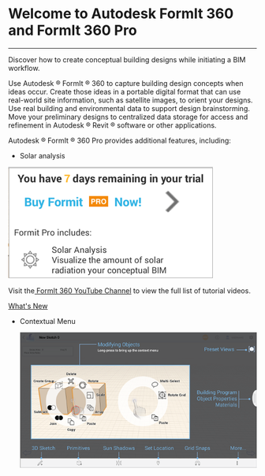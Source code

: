 # Welcome to Autodesk FormIt 360 and FormIt 360 Pro

----

Discover how to create conceptual building designs while initiating a BIM workflow.
 

Use Autodesk ®  FormIt ®  360 to capture building design concepts when ideas occur. Create those ideas in a portable digital format that can use real-world site information, such as satellite images, to orient your designs. Use real building and environmental data to support design brainstorming. Move your preliminary designs to centralized data storage for access and refinement in Autodesk ®  Revit ®  software or other applications.

Autodesk ® FormIt ® 360 Pro provides additional features, including:


* Solar analysis


![](Images/GUID-95DCD405-DA90-414A-A68F-576D10D94B47-low.png)

Visit the[ FormIt 360 YouTube Channel](https://www.youtube.com/channel/UCdZJr6Bo4pwBu3lQqcxlDsw) to view the full list of tutorial videos.

[ What's New](https://www.youtube.com/playlist?list=PLqumTDi1CVHPKns2BR_CEap1-y3-xRFZx)

* Contextual Menu 
    
    ![](Images/GUID-B8651506-5422-43F8-9B09-5E9EDEA3A116-low.png)
